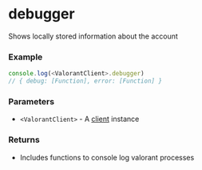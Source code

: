 # debugger
Shows locally stored information about the account
</br>

### Example
```js
console.log(<ValorantClient>.debugger)
// { debug: [Function], error: [Function] }
```

### Parameters
* `<ValorantClient>` - A [client](https://valorant-js.stoplight.io/docs/valorant-js/docs/client/Constructor.md) instance
### Returns
* Includes functions to console log valorant processes


